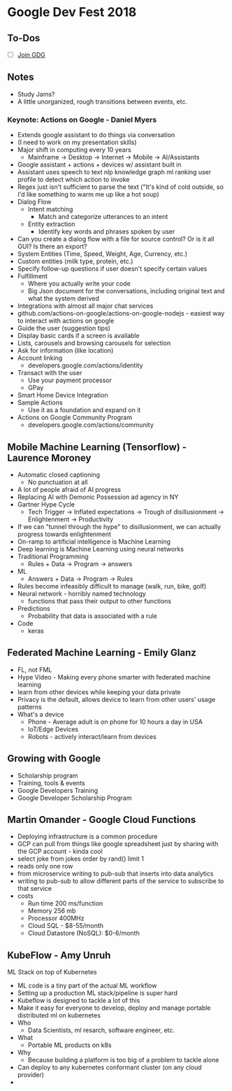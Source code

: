 # Google Dev Fest 2018

## To-Dos
- [ ] [Join GDG](meetup.com/pro/gdg)


## Notes
- Study Jams?
- A little unorganized, rough transitions between events, etc.
  

### Keynote: Actions on Google - Daniel Myers
- Extends google assistant to do things via conversation
- (I need to work on my presentation skills)
- Major shift in computing every 10 years
    - Mainframe -> Desktop -> Internet -> Mobile -> AI/Assistants
- Google assistant + actions + devices w/ assistant built in
- Assistant uses speech to text nlp knowledge graph ml ranking user profile to detect which action to invoke
- Regex just isn't sufficient to parse the text ("It's kind of cold outside, so I'd like something to warm me up like a hot soup)
- Dialog Flow
    - Intent matching
        - Match and categorize utterances to an intent
    - Entity extraction
        - Identify key words and phrases spoken by user
- Can you create a dialog flow with a file for source control? Or is it all GUI? Is there an export?
- System Entities (Time, Speed, Weight, Age, Currency, etc.)
- Custom entities (milk type, protein, etc.)
- Specify follow-up questions if user doesn't specify certain values
- Fulfillment
    - Where you actually write your code
    - Big Json document for the conversations, including original text and what the system derived
- Integrations with almost all major chat services
- github.com/actions-on-google/actions-on-google-nodejs - easiest way to interact with actions on google
- Guide the user (suggestion tips)
- Display basic cards if a screen is available
- Lists, carousels and browsing carousels for selection
- Ask for information (like location)
- Account linking
    - developers.google.com/actions/identity
- Transact with the user
    - Use your payment processor
    - GPay
- Smart Home Device Integration
- Sample Actions
    - Use it as a foundation and expand on it
- Actions on Google Community Program
    - developers.google.com/actions/community


## Mobile Machine Learning (Tensorflow) - Laurence Moroney
- Automatic closed captioning
    - No punctuation at all
- A lot of people afraid of AI progress
- Replacing AI with Demonic Possession ad agency in NY
- Gartner Hype Cycle
    - Tech Trigger -> Inflated expectations -> Trough of disillusionment -> Enlightenment -> Productivity
- If we can "tunnel through the hype" to disillusionment, we can actually progress towards enlightenment
- On-ramp to artificial intelligence is Machine Learning
- Deep learning is Machine Learning using neural networks
- Traditional Programming
    - Rules + Data -> Program -> answers
- ML
    - Answers + Data -> Program -> Rules
- Rules become infeasibly difficult to manage (walk, run, bike, golf)
- Neural network - horribly named technology
    - functions that pass their output to other functions
- Predictions
    - Probability that data is associated with a rule
- Code
    - keras


## Federated Machine Learning - Emily Glanz
- FL, not FML
- Hype Video - Making every phone smarter with federated machine learning
- learn from other devices while keeping your data private
- Privacy is the default, allows device to learn from other users' usage patterns
- What's a device
    - Phone - Average adult is on phone for 10 hours a day in USA
    - IoT/Edge Devices
    - Robots - actively interact/learn from devices


## Growing with Google
- Scholarship program
- Training, tools & events
- Google Developers Training
- Google Developer Scholarship Program


## Martin Omander - Google Cloud Functions
- Deploying infrastructure is a common procedure
- GCP can pull from things like google spreadsheet just by sharing with the GCP account - kinda cool
- select joke from jokes order by rand() limit 1
- reads only one row
- from microservice writing to pub-sub that inserts into data analytics
- writing to pub-sub to allow different parts of the service to subscribe to that service
- costs
    - Run time 200 ms/function
    - Memory 256 mb
    - Processor 400MHz
    - Cloud SQL - $8-55/month
    - Cloud Datastore (NoSQL): $0-6/month

## KubeFlow - Amy Unruh
ML Stack on top of Kubernetes
- ML code is a tiny part of the actual ML workflow
- Setting up a production ML stack/pipeline is super hard
- Kubeflow is designed to tackle a lot of this 
- Make it easy for everyone to develop, deploy and manage portable distributed ml on kubernetes
- Who
    - Data Scientists, ml resarch, software engineer, etc.
- What
    - Portable ML products on k8s
- Why
    - Because building a platform is too big of a problem to tackle alone
- Can deploy to any kubernetes conformant cluster (on any cloud provider)
- 